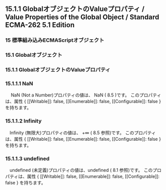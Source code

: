 15.1.1 GlobalオブジェクトのValueプロパティ / Value Properties of the Global Object / Standard ECMA-262 5.1 Edition
------------------------------------------------------------------------------------------------------------------

### 15 標準組み込みECMAScriptオブジェクト

### 15.1 Globalオブジェクト

### 15.1.1 GlobalオブジェクトのValueプロパティ

### 15.1.1.1 NaN

　 NaN (Not a Number)プロパティの値は、 NaN ( 8.5 )です。 このプロパティは、属性 { [[Writable]]: false, [[Enumerable]]: false, [[Configurable]]: false } を持ちます。

### 15.1.1.2 Infinity

　Infinity (無限大)プロパティの値は、 +∞ ( 8.5 参照)です。 このプロパティは、属性 { [[Writable]]: false, [[Enumerable]]: false, [[Configurable]]: false } を持ちます。

### 15.1.1.3 undefined

　undefined (未定義)プロパティの値は、undefined ( 8.1 参照)です。 このプロパティは、属性 { [[Writable]]: false, [[Enumerable]]: false, [[Configurable]]: false } を持ちます。
